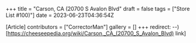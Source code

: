 +++
title = "Carson, CA (20700 S Avalon Blvd"
draft = false
tags = ["Store List #100)"]
date = 2023-06-23T04:36:54Z

[Article]
contributors = ["CorrectorMan"]
gallery = []
+++
redirect: --) [https://cheeseepedia.org/wiki/Carson,_CA_(20700_S_Avalon_Blvd) link]